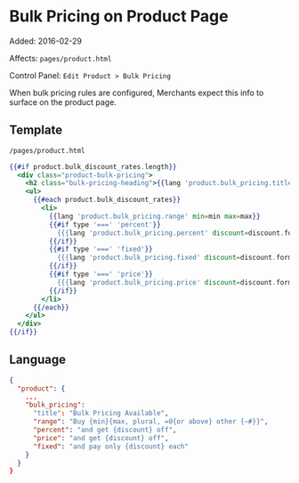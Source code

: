 # Bulk Pricing on Product Page

Added: 2016-02-29

Affects: `pages/product.html`

Control Panel: `Edit Product > Bulk Pricing`

When bulk pricing rules are configured, Merchants expect this info to surface on the product page.

## Template

```handlebars
/pages/product.html

{{#if product.bulk_discount_rates.length}}
  <div class="product-bulk-pricing">
    <h2 class="bulk-pricing-heading">{{lang 'product.bulk_pricing.title'}}</h2>
    <ul>
      {{#each product.bulk_discount_rates}}
        <li>
          {{lang 'product.bulk_pricing.range' min=min max=max}}
          {{#if type '===' 'percent'}}
            {{{lang 'product.bulk_pricing.percent' discount=discount.formatted}}}
          {{/if}}
          {{#if type '===' 'fixed'}}
            {{{lang 'product.bulk_pricing.fixed' discount=discount.formatted}}}
          {{/if}}
          {{#if type '===' 'price'}}
            {{{lang 'product.bulk_pricing.price' discount=discount.formatted}}}
          {{/if}}
        </li>
      {{/each}}
    </ul>
  </div>
{{/if}}

```

## Language

```json
{
  "product": {
    ...
    "bulk_pricing":
      "title": "Bulk Pricing Available",
      "range": "Buy {min}{max, plural, =0{or above} other {—#}}",
      "percent": "and get {discount} off",
      "price": "and get {discount} off",
      "fixed": "and pay only {discount} each"
    }
  }
}

```
